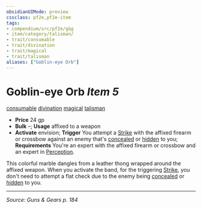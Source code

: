 ```yaml
---
obsidianUIMode: preview
cssclass: pf2e,pf2e-item
tags:
- compendium/src/pf2e/g&g
- item/category/talisman/
- trait/consumable
- trait/divination
- trait/magical
- trait/talisman
aliases: ["Goblin-eye Orb"]
---
```

# Goblin-eye Orb *Item 5*  
[consumable](consumable.md "Consumable Item Trait")  [divination](divination.md "Divination School Trait")  [magical](magical.md "Magical Item Trait")  [talisman](talisman.md "Talisman Item Trait")  

- **Price** 24 gp
- **Bulk** –; **Usage** affixed to a weapon
- **Activate** envision; **Trigger** You attempt a [Strike](strike.md) with the affixed firearm or crossbow against an enemy that's [concealed](conditions.md#Concealed) or [hidden](conditions.md#Hidden) to you; **Requirements** You're an expert with the affixed firearm or crossbow and an expert in [Perception](skills.md#Perception).

This colorful marble dangles from a leather thong wrapped around the affixed weapon. When you activate the band, for the triggering [Strike](strike.md), you don't need to attempt a flat check due to the enemy being [concealed](conditions.md#Concealed) or [hidden](conditions.md#Hidden) to you.


---
*Source: Guns & Gears p. 184*